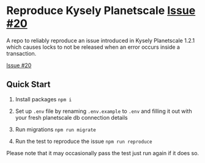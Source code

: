 # Reproduce Kysely Planetscale [Issue #20](https://github.com/depot/kysely-planetscale/issues/20)
A repo to reliably reproduce an issue introduced in Kysely Planetscale 1.2.1 which causes locks
to not be released when an error occurs inside a transaction.

[Issue #20](https://github.com/depot/kysely-planetscale/issues/20)

## Quick Start

1. Install packages `npm i`

2. Set up `.env` file by renaming `.env.example` to `.env` and filling it out with your fresh
   planetscale db connection details

3. Run migrations `npm run migrate`

4. Run the test to reproduce the issue `npm run reproduce`

Please note that it may occasionally pass the test just run again if it does so.
